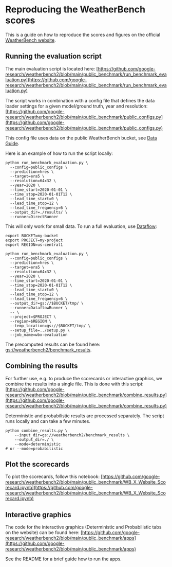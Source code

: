 # Reproducing the WeatherBench scores

This is a guide on how to reproduce the scores and figures on the official [WeatherBench website](https://sites.research.google/weatherbench/).

## Running the evaluation script

The main evaluation script is located here: [https://github.com/google-research/weatherbench2/blob/main/public_benchmark/run_benchmark_evaluation.py](https://github.com/google-research/weatherbench2/blob/main/public_benchmark/run_benchmark_evaluation.py)

The script works in combination with a config file that defines the data loader settings for a given model/ground truth, year and resolution: [https://github.com/google-research/weatherbench2/blob/main/public_benchmark/public_configs.py](https://github.com/google-research/weatherbench2/blob/main/public_benchmark/public_configs.py)

This config file uses data on the public WeatherBench bucket, see [Data Guide](https://weatherbench2.readthedocs.io/en/latest/data-guide.html).

Here is an example of how to run the script locally:
```shell
python run_benchmark_evaluation.py \
  --config=public_configs \
  --prediction=hres \
  --target=era5 \
  --resolution=64x32 \
  --year=2020 \
  --time_start=2020-01-01 \
  --time_stop=2020-01-01T12 \
  --lead_time_start=0 \
  --lead_time_stop=12 \
  --lead_time_frequency=6 \
  --output_dir=./results/ \
  --runner=DirectRunner
```

This will only work for small data. To run a full evaluation, use [Dataflow](https://weatherbench-x.readthedocs.io/en/latest/beam_dataflow.html):
```shell
export BUCKET=my-bucket
export PROJECT=my-project
export REGION=us-central1

python run_benchmark_evaluation.py \
  --config=public_configs \
  --prediction=hres \
  --target=era5 \
  --resolution=64x32 \
  --year=2020 \
  --time_start=2020-01-01 \
  --time_stop=2020-01-01T12 \
  --lead_time_start=0 \
  --lead_time_stop=12 \
  --lead_time_frequency=6 \
  --output_dir=gs://$BUCKET/tmp/ \
  --runner=DataflowRunner \
  -- \
  --project=$PROJECT \
  --region=$REGION \
  --temp_location=gs://$BUCKET/tmp/ \
  --setup_file=../setup.py \
  --job_name=wbx-evaluation
```

The precomputed results can be found here: [gs://weatherbench2/benchmark_results](https://console.cloud.google.com/storage/browser/weatherbench2/benchmark_results).

## Combining the results
For further use, e.g. to produce the scorecards or interactive graphics, we combine the results into a single file. This is done with this script: [https://github.com/google-research/weatherbench2/blob/main/public_benchmark/combine_results.py](https://github.com/google-research/weatherbench2/blob/main/public_benchmark/combine_results.py)

Deterministic and probabilistic results are processed separately. The script runs locally and can take a few minutes.

```shell
python combine_results.py \
    --input_dir=gs://weatherbench2/benchmark_results \
    --output_dir=./ \
    --mode=deterministic
# or --mode=probabilistic
```

## Plot the scorecards

To plot the scorecards, follow this notebook: [https://github.com/google-research/weatherbench2/blob/main/public_benchmark/WB_X_Website_Scorecard.ipynb](https://github.com/google-research/weatherbench2/blob/main/public_benchmark/WB_X_Website_Scorecard.ipynb)

## Interactive graphics

The code for the interactive graphics (Deterministic and Probabilistic tabs on the website) can be found here: [https://github.com/google-research/weatherbench2/blob/main/public_benchmark/apps](https://github.com/google-research/weatherbench2/blob/main/public_benchmark/apps)

See the README for a brief guide how to run the apps.
